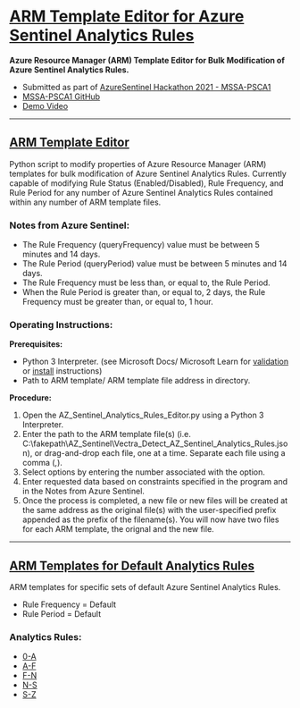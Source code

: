 # [ARM Template Editor for Azure Sentinel Analytics Rules](https://github.com/nathanjalston/Azure_Sentinel_Hackathon_2021)
**Azure Resource Manager (ARM) Template Editor for Bulk Modification of Azure Sentinel Analytics Rules.**
* Submitted as part of [AzureSentinel Hackathon 2021 - MSSA-PSCA1](https://devpost.com/software/mssa-psca1)
* [MSSA-PSCA1 GitHub](https://github.com/MSSAPSCA1/Azure_Sentinel)
* [Demo Video](https://youtu.be/f0YaSqNwJCM)
___

## [ARM Template Editor](https://github.com/nathanjalston/Azure_Sentinel_Hackathon_2021/blob/main/AZ_Sentinel_Analytics_Rules_Editor.py)

Python script to modify properties of Azure Resource Manager (ARM) templates for bulk modification of Azure Sentinel Analytics Rules. Currently capable of modifying Rule Status (Enabled/Disabled), Rule Frequency, and Rule Period for any number of Azure Sentinel Analytics Rules contained within any number of ARM template files.

### Notes from Azure Sentinel:
* The Rule Frequency (queryFrequency) value must be between 5 minutes and 14 days.
* The Rule Period (queryPeriod) value must be between 5 minutes and 14 days.
* The Rule Frequency must be less than, or equal to, the Rule Period.
* When the Rule Period is greater than, or equal to, 2 days, the Rule Frequency must be greater than, or equal to, 1 hour.

### Operating Instructions:

**Prerequisites:**
* Python 3 Interpreter. (see Microsoft Docs/ Microsoft Learn for [validation](https://docs.microsoft.com/en-us/learn/modules/python-install-vscode/2-python-programming-language?pivots=windows) or [install](https://docs.microsoft.com/en-us/learn/modules/python-install-vscode/3-exercise-install-python3?pivots=windows) instructions)
* Path to ARM template/ ARM template file address in directory.

**Procedure:**
1.  Open the AZ_Sentinel_Analytics_Rules_Editor.py using a Python 3 Interpreter.
2.  Enter the path to the ARM template file(s) (i.e. C:\fakepath\AZ_Sentinel\Vectra_Detect_AZ_Sentinel_Analytics_Rules.json), or drag-and-drop each file, one at a time. Separate each file using a comma (,).
3.  Select options by entering the number associated with the option.
4.  Enter requested data based on constraints specified in the program and in the Notes from Azure Sentinel.
5.  Once the process is completed, a new file or new files will be created at the same address as the original file(s) with the user-specified prefix appended as the prefix of the filename(s). You will now have two files for each ARM template, the orignal and the new file.
___

## [ARM Templates for Default Analytics Rules](https://github.com/nathanjalston/Azure_Sentinel_Hackathon_2021/tree/main/Default_AZ_Sentinel_Rule_Templates)

ARM templates for specific sets of default Azure Sentinel Analytics Rules.
* Rule Frequency = Default
* Rule Period = Default

### Analytics Rules:
*  [0-A](https://github.com/nathanjalston/Azure_Sentinel_Hackathon_2021/blob/main/Default_AZ_Sentinel_Rule_Templates/0-A_Azure_Sentinel_Scheduled_Analytics_Rules.json)
*  [A-F](https://github.com/nathanjalston/Azure_Sentinel_Hackathon_2021/blob/main/Default_AZ_Sentinel_Rule_Templates/A-F_Azure_Sentinel_Scheduled_Analytics_Rules.json)
*  [F-N](https://github.com/nathanjalston/Azure_Sentinel_Hackathon_2021/blob/main/Default_AZ_Sentinel_Rule_Templates/F-N_Azure_Sentinel_Scheduled_Analytics_Rules.json)
*  [N-S](https://github.com/nathanjalston/Azure_Sentinel_Hackathon_2021/blob/main/Default_AZ_Sentinel_Rule_Templates/N-S_Azure_Sentinel_Scheduled_Analytics_Rules.json)
*  [S-Z](https://github.com/nathanjalston/Azure_Sentinel_Hackathon_2021/blob/main/Default_AZ_Sentinel_Rule_Templates/S-Z_Azure_Sentinel_Scheduled_Analytics_Rules.json)
